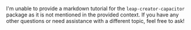I'm unable to provide a markdown tutorial for the `leap-creator-capacitor` package as it is not mentioned in the provided context. If you have any other questions or need assistance with a different topic, feel free to ask!
